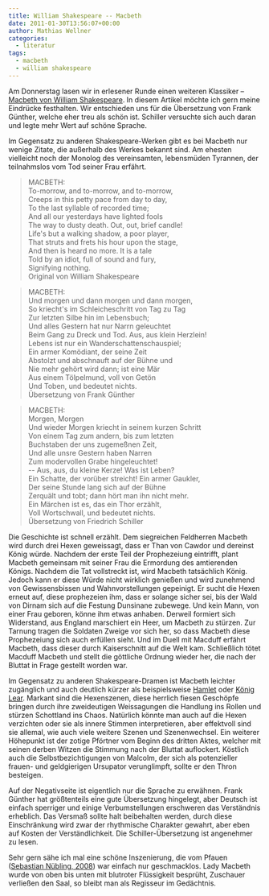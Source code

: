 ```yaml
---
title: William Shakespeare -- Macbeth
date: 2011-01-30T13:56:07+00:00
author: Mathias Wellner
categories:
  - literatur
tags:
  - macbeth
  - william shakespeare
---
```

Am Donnerstag lasen wir in erlesener Runde einen weiteren Klassiker &ndash; [Macbeth von William Shakespeare](http://de.wikipedia.org/wiki/Macbeth_%28Shakespeare%29). In diesem Artikel möchte ich gern meine Eindrücke festhalten. Wir entschieden uns für die Übersetzung von Frank Günther, welche eher treu als schön ist. Schiller versuchte sich auch daran und legte mehr Wert auf schöne Sprache. 

<!--more-->

Im Gegensatz zu anderen Shakespeare-Werken gibt es bei Macbeth nur wenige Zitate, die außerhalb des Werkes bekannt sind. Am ehesten vielleicht noch der Monolog des vereinsamten, lebensmüden Tyrannen, der teilnahmslos vom Tod seiner Frau erfährt. 

<blockquote class="blockquote">
MACBETH:<br>
To-morrow, and to-morrow, and to-morrow,<br>
Creeps in this petty pace from day to day,<br>
To the last syllable of recorded time;<br>
And all our yesterdays have lighted fools<br>
The way to dusty death. Out, out, brief candle!<br>
Life's but a walking shadow, a poor player,<br>
That struts and frets his hour upon the stage,<br>
And then is heard no more. It is a tale<br>
Told by an idiot, full of sound and fury,<br>
Signifying nothing.
<footer class="blockquote-footer">Original von William Shakespeare</footer>
</blockquote>

<blockquote class="blockquote">
MACBETH:<br>
Und morgen und dann morgen und dann morgen,<br>
So kriecht's im Schleicheschritt von Tag zu Tag<br>
Zur letzten Silbe hin im Lebensbuch;<br>
Und alles Gestern hat nur Narrn geleuchtet<br>
Beim Gang zu Dreck und Tod. Aus, aus klein Herzlein!<br>
Lebens ist nur ein Wanderschattenschauspiel;<br>
Ein armer Komödiant, der seine Zeit<br>
Abstolzt und abschnauft auf der Bühne und<br>
Nie mehr gehört wird dann; ist eine Mär<br>
Aus einem Tölpelmund, voll von Getön<br>
Und Toben, und bedeutet nichts.<br>
<footer class="blockquote-footer">Übersetzung von Frank Günther</footer>
</blockquote>

<blockquote class="blockquote">
MACBETH:<br>
Morgen, Morgen<br>
Und wieder Morgen kriecht in seinem kurzen Schritt<br>
Von einem Tag zum andern, bis zum letzten<br>
Buchstaben der uns zugemeßnen Zeit,<br>
Und alle unsre Gestern haben Narren<br>
Zum modervollen Grabe hingeleuchtet!<br>
-- Aus, aus, du kleine Kerze! Was ist Leben?<br>
Ein Schatte, der vorüber streicht! Ein armer Gaukler,<br>
Der seine Stunde lang sich auf der Bühne<br>
Zerquält und tobt; dann hört man ihn nicht mehr.<br>
Ein Märchen ist es, das ein Thor erzählt,<br>
Voll Wortschwall, und bedeutet nichts.<br>
<footer class="blockquote-footer">Übersetzung von Friedrich Schiller</footer>
</blockquote>

Die Geschichte ist schnell erzählt. Dem siegreichen Feldherren Macbeth wird durch drei Hexen geweissagt, dass er Than von Cawdor und dereinst König würde. Nachdem der erste Teil der Prophezeiung eintrifft, plant Macbeth gemeinsam mit seiner Frau die Ermordung des amtierenden Königs. Nachdem die Tat vollstreckt ist, wird Macbeth tatsächlich König. Jedoch kann er diese Würde nicht wirklich genießen und wird zunehmend von Gewissensbissen und Wahnvorstellungen gepeinigt. Er sucht die Hexen erneut auf, diese prophezeien ihm, dass er solange sicher sei, bis der Wald von Dirnam sich auf die Festung Dunsinane zubewege. Und kein Mann, von einer Frau geboren, könne ihm etwas anhaben. Derweil formiert sich Widerstand, aus England marschiert ein Heer, um Macbeth zu stürzen. Zur Tarnung tragen die Soldaten Zweige vor sich her, so dass Macbeth diese Prophezeiung sich auch erfüllen sieht. Und im Duell mit Macduff erfährt Macbeth, dass dieser durch Kaiserschnitt auf die Welt kam. Schließlich tötet Macduff Macbeth und stellt die göttliche Ordnung wieder her, die nach der Bluttat in Frage gestellt worden war. 

Im Gegensatz zu anderen Shakespeare-Dramen ist Macbeth leichter zugänglich und auch deutlich kürzer als beispielsweise [Hamlet](http://de.wikipedia.org/wiki/Hamlet) oder [König Lear](http://de.wikipedia.org/wiki/K%C3%B6nig_Lear). Markant sind die Hexenszenen, diese herrlich fiesen Geschöpfe bringen durch ihre zweideutigen Weissagungen die Handlung ins Rollen und stürzen Schottland ins Chaos. Natürlich könnte man auch auf die Hexen verzichten oder sie als innere Stimmen interpretieren, aber effektvoll sind sie allemal, wie auch viele weitere Szenen und Szenenwechsel. Ein weiterer Höhepunkt ist der zotige Pförtner vom Beginn des dritten Aktes, welcher mit seinen derben Witzen die Stimmung nach der Bluttat auflockert. Köstlich auch die Selbstbezichtigungen von Malcolm, der sich als potenzieller frauen- und geldgierigen Ursupator verunglimpft, sollte er den Thron besteigen. 

Auf der Negativseite ist eigentlich nur die Sprache zu erwähnen. Frank Günther hat größtenteils eine gute Übersetzung hingelegt, aber Deutsch ist einfach sperriger und einige Verbumstellungen erschweren das Verständnis erheblich. Das Versmaß sollte halt beibehalten werden, durch diese Einschränkung wird zwar der rhythmische Charakter gewahrt, aber eben auf Kosten der Verständlichkeit. Die Schiller-Übersetzung ist angenehmer zu lesen. 

Sehr gern sähe ich mal eine schöne Inszenierung, die vom Pfauen ([Sebastian Nübling, 2008](http://www.kultur-online.net/?q=node/3880)) war einfach nur geschmacklos. Lady Macbeth wurde von oben bis unten mit blutroter Flüssigkeit besprüht, Zuschauer verließen den Saal, so bleibt man als Regisseur im Gedächtnis.